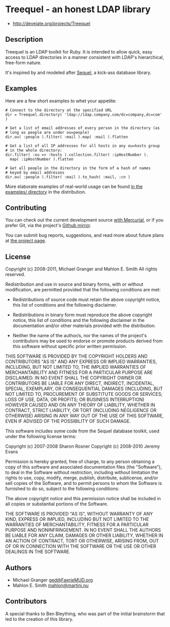 # Treequel - an honest LDAP library

* http://deveiate.org/projects/Treequel

## Description

Treequel is an LDAP toolkit for Ruby. It is intended to allow quick, easy
access to LDAP directories in a manner consistent with LDAP's hierarchical,
free-form nature. 

It's inspired by and modeled after [Sequel](http://sequel.rubyforge.org/), a
kick-ass database library.


## Examples

Here are a few short examples to whet your appetite:

    # Connect to the directory at the specified URL
    dir = Treequel.directory( 'ldap://ldap.company.com/dc=company,dc=com' )
    
    # Get a list of email addresses of every person in the directory (as
    # long as people are under ou=people)
    dir.ou( :people ).filter( :mail ).map( :mail ).flatten
    
    # Get a list of all IP addresses for all hosts in any ou=hosts group
    # in the whole directory:
    dir.filter( :ou => :hosts ).collection.filter( :ipHostNumber ).
      map( :ipHostNumber ).flatten
    
    # Get all people in the directory in the form of a hash of names 
    # keyed by email addresses
    dir.ou( :people ).filter( :mail ).to_hash( :mail, :cn )

More elaborate examples of real-world usage can be found 
[in the examples/ directory][examples] in the distribution.


## Contributing

You can check out the current development source [with Mercurial][hgrepo], or
if you prefer Git, via the project's [Github mirror][gitmirror].

You can submit bug reports, suggestions, and read more about future plans at
[the project page][projectpage].


## License

Copyright (c) 2008-2011, Michael Granger and Mahlon E. Smith
All rights reserved.

Redistribution and use in source and binary forms, with or without
modification, are permitted provided that the following conditions are met:

* Redistributions of source code must retain the above copyright notice,
  this list of conditions and the following disclaimer.

* Redistributions in binary form must reproduce the above copyright notice,
  this list of conditions and the following disclaimer in the documentation
  and/or other materials provided with the distribution.

* Neither the name of the author/s, nor the names of the project's
  contributors may be used to endorse or promote products derived from this
  software without specific prior written permission.

THIS SOFTWARE IS PROVIDED BY THE COPYRIGHT HOLDERS AND CONTRIBUTORS "AS IS"
AND ANY EXPRESS OR IMPLIED WARRANTIES, INCLUDING, BUT NOT LIMITED TO, THE
IMPLIED WARRANTIES OF MERCHANTABILITY AND FITNESS FOR A PARTICULAR PURPOSE ARE
DISCLAIMED. IN NO EVENT SHALL THE COPYRIGHT OWNER OR CONTRIBUTORS BE LIABLE
FOR ANY DIRECT, INDIRECT, INCIDENTAL, SPECIAL, EXEMPLARY, OR CONSEQUENTIAL
DAMAGES (INCLUDING, BUT NOT LIMITED TO, PROCUREMENT OF SUBSTITUTE GOODS OR
SERVICES; LOSS OF USE, DATA, OR PROFITS; OR BUSINESS INTERRUPTION) HOWEVER
CAUSED AND ON ANY THEORY OF LIABILITY, WHETHER IN CONTRACT, STRICT LIABILITY,
OR TORT (INCLUDING NEGLIGENCE OR OTHERWISE) ARISING IN ANY WAY OUT OF THE USE
OF THIS SOFTWARE, EVEN IF ADVISED OF THE POSSIBILITY OF SUCH DAMAGE.

This software includes some code from the Sequel database toolkit, used under 
the following license terms:

  Copyright (c) 2007-2008 Sharon Rosner
  Copyright (c) 2008-2010 Jeremy Evans
  
  Permission is hereby granted, free of charge, to any person obtaining a copy
  of this software and associated documentation files (the "Software"), to
  deal in the Software without restriction, including without limitation the
  rights to use, copy, modify, merge, publish, distribute, sublicense, and/or
  sell copies of the Software, and to permit persons to whom the Software is
  furnished to do so, subject to the following conditions:
    
  The above copyright notice and this permission notice shall be included in
  all copies or substantial portions of the Software.
     
  THE SOFTWARE IS PROVIDED "AS IS", WITHOUT WARRANTY OF ANY KIND, EXPRESS OR
  IMPLIED, INCLUDING BUT NOT LIMITED TO THE WARRANTIES OF MERCHANTABILITY,
  FITNESS FOR A PARTICULAR PURPOSE AND NONINFRINGEMENT. IN NO EVENT SHALL
  THE AUTHORS BE LIABLE FOR ANY CLAIM, DAMAGES OR OTHER LIABILITY, WHETHER 
  IN AN ACTION OF CONTRACT, TORT OR OTHERWISE, ARISING FROM, OUT OF OR IN
  CONNECTION WITH THE SOFTWARE OR THE USE OR OTHER DEALINGS IN THE SOFTWARE.
  

## Authors

* Michael Granger <ged@FaerieMUD.org>
* Mahlon E. Smith <mahlon@martini.nu>


## Contributors

A special thanks to Ben Bleything, who was part of the initial brainstorm that
led to the creation of this library.


[examples]:http://deveiate.org/projects/Treequel/browser/examples
[hgrepo]:http://repo.deveiate.org/Treequel
[gitmirror]:https://github.com/ged/treequel
[projectpage]:http://deveiate.org/projects/Treequel


